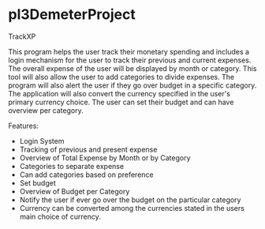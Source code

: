 # pl3DemeterProject
TrackXP

This program helps the user track their monetary spending and includes a login mechanism for the user to track their previous and current expenses. The overall expense of the user will be displayed by month or category. This tool will also allow the user to add categories to divide expenses. The program will also alert the user if they go over budget in a specific category. The application will also convert the currency specified in the user's primary currency choice. The user can set their budget and can have overview per category.

Features:
- Login System
- Tracking of previous and present expense
- Overview of Total Expense by Month or by Category
- Categories to separate expense
- Can add categories based on preference
- Set budget
- Overview of Budget per Category
- Notify the user if ever go over the budget on the particular category
- Currency can be converted among the currencies stated in the users main choice of currency.
